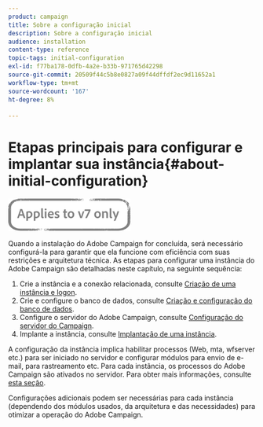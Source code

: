 ```yaml
---
product: campaign
title: Sobre a configuração inicial
description: Sobre a configuração inicial
audience: installation
content-type: reference
topic-tags: initial-configuration
exl-id: f77ba178-0dfb-4a2e-b33b-971765d42298
source-git-commit: 20509f44c5b8e0827a09f44dffdf2ec9d11652a1
workflow-type: tm+mt
source-wordcount: '167'
ht-degree: 8%

---
```


# Etapas principais para configurar e implantar sua instância{#about-initial-configuration}

![](../../assets/v7-only.svg)

Quando a instalação do Adobe Campaign for concluída, será necessário configurá-la para garantir que ela funcione com eficiência com suas restrições e arquitetura técnica. As etapas para configurar uma instância do Adobe Campaign são detalhadas neste capítulo, na seguinte sequência:

1. Crie a instância e a conexão relacionada, consulte [Criação de uma instância e logon](../../installation/using/creating-an-instance-and-logging-on.md).
1. Crie e configure o banco de dados, consulte [Criação e configuração do banco de dados](../../installation/using/creating-and-configuring-the-database.md).
1. Configure o servidor do Adobe Campaign, consulte [Configuração do servidor do Campaign](../../installation/using/configuring-campaign-server.md).
1. Implante a instância, consulte [Implantação de uma instância](../../installation/using/deploying-an-instance.md).

A configuração da instância implica habilitar processos (Web, mta, wfserver etc.) para ser iniciado no servidor e configurar módulos para envio de e-mail, para rastreamento etc. Para cada instância, os processos do Adobe Campaign são ativados no servidor. Para obter mais informações, consulte [esta seção](../../installation/using/configuring-campaign-server.md#enabling-processes).

Configurações adicionais podem ser necessárias para cada instância (dependendo dos módulos usados, da arquitetura e das necessidades) para otimizar a operação do Adobe Campaign.
